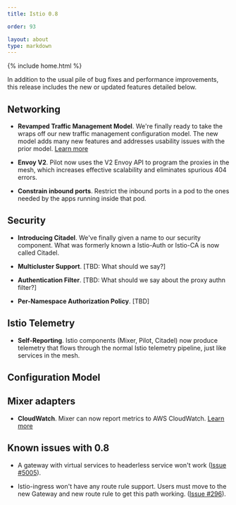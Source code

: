 ```yaml
---
title: Istio 0.8

order: 93

layout: about
type: markdown
---
```

{% include home.html %}

In addition to the usual pile of bug fixes and performance improvements, this release includes the new or
updated features detailed below.

## Networking

- **Revamped Traffic Management Model**. We're finally ready to take the wraps off our new traffic
management configuration model. The new model adds many new features and addresses usability issues
with the prior model.
[Learn more]({{home}}/docs/tasks/traffic-management-v1alpha3/)

- **Envoy V2**. Pilot now uses the V2 Envoy API to program the proxies in the mesh, which increases
effective scalability and eliminates spurious 404 errors.

- **Constrain inbound ports**. Restrict the inbound ports in a pod to the ones needed by the apps running inside that pod.

## Security

- **Introducing Citadel**. We've finally given a name to our security component. What was
formerly known a Istio-Auth or Istio-CA is now called Citadel.

- **Multicluster Support**. [TBD: What should we say?]

- **Authentication Filter**. [TBD: What should we say about the proxy authn filter?]

- **Per-Namespace Authorization Policy**. [TBD]

## Istio Telemetry

- **Self-Reporting**.  Istio components (Mixer, Pilot, Citadel) now produce telemetry that flows through the normal
Istio telemetry pipeline, just like services in the mesh.

## Configuration Model

## Mixer adapters

- **CloudWatch**. Mixer can now report metrics to AWS CloudWatch.
[Learn more]({{home}}/docs/reference/config/adapters/cloudwatch.html)

## Known issues with 0.8

- A gateway with virtual services to headerless service won't work ([Issue #5005](https://github.com/istio/istio/issues/5005)).

- Istio-ingress won't have any route rule support. Users must move to the new Gateway and new route
rule to get this path working. ([Issue #296](https://github.com/istio/issues/issues/296)).
